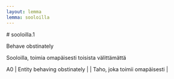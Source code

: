 ```yaml
---
layout: lemma
lemma: sooloilla
---
```


<div class="sense">
# <span class="sensename">sooloilla.1</span>

<span class="description">Behave obstinately</span>

<span class="description">Sooloilla, toimia omapäisesti toisista välittämättä</span>

A0 | Entity behaving obstinately |   | Taho, joka toimii omapäisesti |  

</div>

